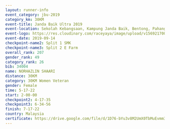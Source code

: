 ```yaml
---
layout: runner-info 
event_category: jbu-2019 
category_km: 30KM 
event-title: Janda Baik Ultra 2019
event-location: Sekolah Kebangsaan, Kampung Janda Baik, Bentong, Pahang, Malaysia 
event-logo: https://res.cloudinary.com/raceyaya/image/upload/v1569217009/logo/janda-baik_vch1pc.jpg 
event-date: 2019-09-14 
checkpoint-name2: Split 1 SMK 
checkpoint-name3: Split 2 E Farm 
overall_rank: 207
gender_rank: 49
category_rank: 26
bib: 34004
name: NORHAZLIN SHAARI
distance: 30KM
category: 30KM Women Veteran
gender: Female
time: 5-17-22
start: 2-00-00
checkpoint2: 4-17-35
checkpoint3: 6-34-56
finish: 7-17-22
country: Malaysia
certificate: https://drive.google.com/file/d/1D76-bYu3v8M2UmX0TbMuEvmm3HYfUEkl/view?usp=sharing
---
```

